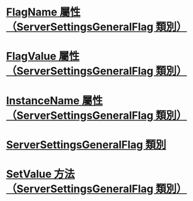 # [FlagName 屬性 （ServerSettingsGeneralFlag 類別）](flagname-property-serversettingsgeneralflag-class.md)
# [FlagValue 屬性 （ServerSettingsGeneralFlag 類別）](flagvalue-property-serversettingsgeneralflag-class.md)
# [InstanceName 屬性 （ServerSettingsGeneralFlag 類別）](instancename-property-serversettingsgeneralflag-class.md)
# [ServerSettingsGeneralFlag 類別](serversettingsgeneralflag-class.md)
# [SetValue 方法 （ServerSettingsGeneralFlag 類別）](setvalue-method-serversettingsgeneralflag-class.md)
